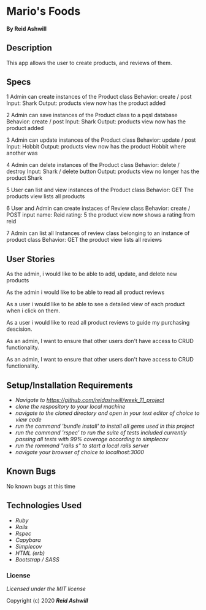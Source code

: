 # Mario's Foods



#### By Reid Ashwill

## Description

This app allows the user to create products, and reviews of them.

## Specs

1   Admin can create instances of the Product class 
      Behavior:  create / post  Input: Shark   Output: products view now has the product added

2   Admin can save instances of the Product class to a pqsl database
      Behavior:  create / post  Input: Shark   Output: products view now has the product added

3   Admin can update instances of the Product class
      Behavior:  update / post  Input: Hobbit   Output: products view now has the product Hobbit where another was

4   Admin can delete instances of the Product class
      Behavior:  delete / destroy  Input: Shark / delete button  Output: products view no longer has the product Shark

5   User can list and view instances of the Product class
      Behavior: GET The products view lists all products

6  User and Admin can create instaces of Review class
      Behavior:  create / POST input name: Reid rating: 5 the product view now shows a rating from reid

7  Admin can list all Instances of review class belonging to an instance of product class
      Behavior: GET the product view lists all reviews


## User Stories

As the admin, i would like to be able to add, update, and delete new products

As the admin i would like to be able to read all product reviews

As a user i would like to be able to see a detailed view of each product when i click on them.

As a user i would like to read all product reviews to guide my purchasing descision.

As an admin, I want to ensure that other users don't have access to CRUD functionality.

As an admin, I want to ensure that other users don't have access to CRUD functionality.

## Setup/Installation Requirements

* _Navigate to https://github.com/reidashwill/week_11_project_
* _clone the respository to your local machine_
* _navigate to the cloned directory and open in your text editor of choice to view code_
* _run the command 'bundle install' to install all gems used in this project_
* _run the command 'rspec' to run the suite of tests included currently passing all tests with 99% coverage according to simplecov_
* _run the rommand "rails s" to start a local rails server_
* _navigate your browser of choice to localhost:3000_




## Known Bugs
No known bugs at this time


## Technologies Used

* _Ruby_
* _Rails_
* _Rspec_
* _Capybara_
* _Simplecov_
* _HTML (erb)_
* _Bootstrap / SASS_

### License

*Licensed under the MIT license*

Copyright (c) 2020 **_Reid Ashwill_**